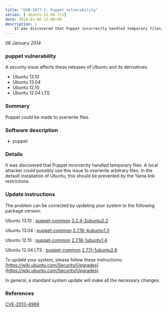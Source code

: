 ```yaml
---
title: "USN-2077-1: Puppet vulnerability"
series: [ ubuntu-12.04-lts]
date: 2014-01-06 12:00:00
description: |
    It was discovered that Puppet incorrectly handled temporary files. A local attacker could possibly use this issue to overwrite arbitrary files. In the default installation of Ubuntu, this should be prevented by the Yama link restrictions. 
--- 
```

 
 

*06 January 2014*

### puppet vulnerability

A security issue affects these releases of Ubuntu and its derivatives:

* Ubuntu 13.10
* Ubuntu 13.04
* Ubuntu 12.10
* Ubuntu 12.04 LTS

### Summary

Puppet could be made to overwrite files. 

### Software description

* puppet 

### Details

It was discovered that Puppet incorrectly handled temporary files. A local attacker could possibly use this issue to overwrite arbitrary files. In the default installation of Ubuntu, this should be prevented by the Yama link restrictions. 

### Update instructions

The problem can be corrected by updating your system to the following package version:

Ubuntu 13.10
 : [puppet-common](https://launchpad.net/ubuntu/+source/puppet) <span> [3.2.4-2ubuntu2.2](https://launchpad.net/ubuntu/+source/puppet/3.2.4-2ubuntu2.2) </span> 

Ubuntu 13.04
 : [puppet-common](https://launchpad.net/ubuntu/+source/puppet) <span> [2.7.18-4ubuntu1.3](https://launchpad.net/ubuntu/+source/puppet/2.7.18-4ubuntu1.3) </span> 

Ubuntu 12.10
 : [puppet-common](https://launchpad.net/ubuntu/+source/puppet) <span> [2.7.18-1ubuntu1.4](https://launchpad.net/ubuntu/+source/puppet/2.7.18-1ubuntu1.4) </span> 

Ubuntu 12.04 LTS
 : [puppet-common](https://launchpad.net/ubuntu/+source/puppet) <span> [2.7.11-1ubuntu2.6](https://launchpad.net/ubuntu/+source/puppet/2.7.11-1ubuntu2.6) </span> 

To update your system, please follow these instructions: [https://wiki.ubuntu.com/Security/Upgrades](https://wiki.ubuntu.com/Security/Upgrades).

In general, a standard system update will make all the necessary changes. 

### References

 
 [CVE-2013-4969](http://people.ubuntu.com/~ubuntu-security/cve/CVE-2013-4969)
 

